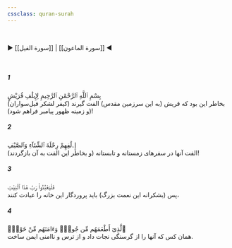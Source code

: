 ```yaml
---
cssclass: quran-surah
---
```

<br>

▶ [[سورة الفيل]] | [[سورة الماعون]] ◀

<br>

##### 1

<span class="ayah">بِسْمِ ٱللَّهِ ٱلرَّحْمَٰنِ ٱلرَّحِيمِ لِإِيلَٰفِ قُرَيْشٍ</span>
<br><span class="ayah_translation">(کیفر لشکر فیل‌سواران) بخاطر این بود که قریش (به این سرزمین مقدس) الفت گیرند (و زمینه ظهور پیامبر فراهم شود)!</span>

##### 2

<span class="ayah">إِۦلَٰفِهِمْ رِحْلَةَ ٱلشِّتَآءِ وَٱلصَّيْفِ</span>
<br><span class="ayah_translation">الفت آنها در سفرهای زمستانه و تابستانه (و بخاطر این الفت به آن بازگردند)!</span>

##### 3

<span class="ayah">فَلْيَعْبُدُوا۟ رَبَّ هَٰذَا ٱلْبَيْتِ</span>
<br><span class="ayah_translation">پس (بشکرانه این نعمت بزرگ) باید پروردگار این خانه را عبادت کنند،</span>

##### 4

<span class="ayah">ٱلَّذِىٓ أَطْعَمَهُم مِّن جُوعٍۢ وَءَامَنَهُم مِّنْ خَوْفٍۭ</span>
<br><span class="ayah_translation">همان کس که آنها را از گرسنگی نجات داد و از ترس و ناامنی ایمن ساخت.</span>

